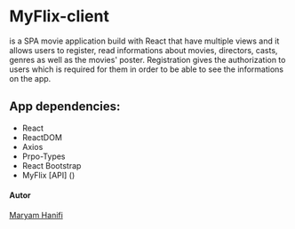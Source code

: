 # MyFlix-client 
is a SPA movie application build with React that have multiple views and it allows users to register, read informations about movies, directors, casts, genres as well as the movies' poster. Registration gives the authorization to users which is required for them in order to be able to see the informations on the app.

## App dependencies: 
- React
- ReactDOM
- Axios
- Prpo-Types
- React Bootstrap
- MyFlix [API] ()

#### Autor
[Maryam Hanifi](https://github.com/BJaguar71)
